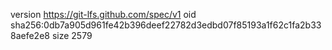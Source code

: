 version https://git-lfs.github.com/spec/v1
oid sha256:0db7a905d961fe42b396deef22782d3edbd07f85193a1f62c1fa2b338aefe2e8
size 2579
